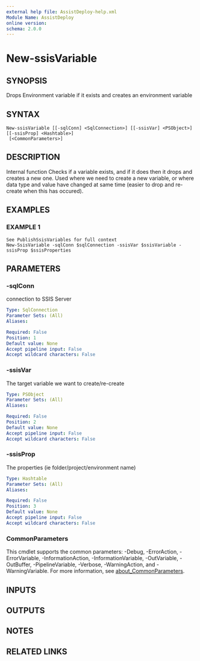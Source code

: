 ```yaml
---
external help file: AssistDeploy-help.xml
Module Name: AssistDeploy
online version:
schema: 2.0.0
---
```


# New-ssisVariable

## SYNOPSIS
Drops Environment variable if it exists and creates an environment variable

## SYNTAX

```
New-ssisVariable [[-sqlConn] <SqlConnection>] [[-ssisVar] <PSObject>] [[-ssisProp] <Hashtable>]
 [<CommonParameters>]
```

## DESCRIPTION
Internal function
Checks if a variable exists, and if it does then it drops and creates a new one.
Used where we need to create a new variable, or where data type and value have changed at same time (easier to drop and re-create when this has occured).

## EXAMPLES

### EXAMPLE 1
```
See PublishSsisVariables for full context
New-SsisVariable -sqlConn $sqlConnection -ssisVar $ssisVariable -ssisProp $ssisProperties
```

## PARAMETERS

### -sqlConn
connection to SSIS Server

```yaml
Type: SqlConnection
Parameter Sets: (All)
Aliases:

Required: False
Position: 1
Default value: None
Accept pipeline input: False
Accept wildcard characters: False
```

### -ssisVar
The target variable we want to create/re-create

```yaml
Type: PSObject
Parameter Sets: (All)
Aliases:

Required: False
Position: 2
Default value: None
Accept pipeline input: False
Accept wildcard characters: False
```

### -ssisProp
The properties (ie folder/project/environment name)

```yaml
Type: Hashtable
Parameter Sets: (All)
Aliases:

Required: False
Position: 3
Default value: None
Accept pipeline input: False
Accept wildcard characters: False
```

### CommonParameters
This cmdlet supports the common parameters: -Debug, -ErrorAction, -ErrorVariable, -InformationAction, -InformationVariable, -OutVariable, -OutBuffer, -PipelineVariable, -Verbose, -WarningAction, and -WarningVariable. For more information, see [about_CommonParameters](http://go.microsoft.com/fwlink/?LinkID=113216).

## INPUTS

## OUTPUTS

## NOTES

## RELATED LINKS
